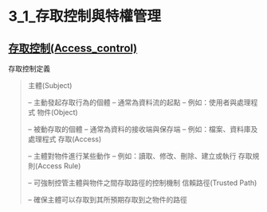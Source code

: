 

# 3_1_存取控制與特權管理
## [存取控制(Access_control)](https://en.wikipedia.org/wiki/Access_control)
存取控制定義

> 主體(Subject)
> 
> – 主動發起存取行為的個體
> – 通常為資料流的起點
> – 例如：使用者與處理程式
> 物件(Object)
> 
> – 被動存取的個體
> – 通常為資料的接收端與保存端
> – 例如：檔案、資料庫及處理程式
> 存取(Access)
> 
> – 主體對物件進行某些動作
> – 例如：讀取、修改、刪除、建立或執行
> 存取規則(Access Rule)
> 
> – 可強制控管主體與物件之間存取路徑的控制機制
> 信賴路徑(Trusted Path)
> 
> – 確保主體可以存取到其所預期存取到之物件的路徑
